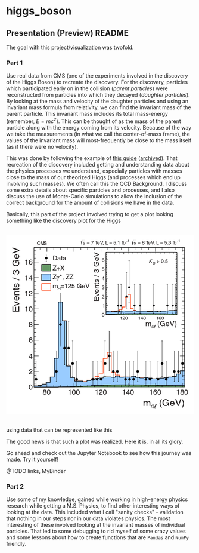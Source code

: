 # higgs_boson

## Presentation (Preview) README

The goal with this project/visualization was twofold.

### Part 1

Use real data from CMS (one of the experiments involved in the discovery of the Higgs Boson) to recreate the discovery. For the discovery, particles which participated early on in the collision (_parent particles_) were reconstructed from particles into which they decayed (_daughter particles_). By looking at the mass and velocity of the daughter particles and using an invariant mass formula from relativity, we can find the invariant mass of the parent particle. This invariant mass includes its total mass-energy (remember, $E = m c^2$). This can be thought of as the mass of the parent particle along with the energy coming from its velocity. Because of the way we take the measurements (in what we call the center-of-mass frame), the values of the invariant mass will most-frequently be close to the mass itself (as if there were no velocity). 

This was done by following the example of [this guide](https://opendata-education.github.io/en_Workshops/exercises/Hunting-the-Higgs-4leptons.html) ([archived](https://web.archive.org/web/20230404213834/https://opendata-education.github.io/en_Workshops/exercises/Hunting-the-Higgs-4leptons.html)). That recreation of the discovery included getting and understanding data about the physics processes we understand, especially particles with masses close to the mass of our theorized Higgs (and processes which end up involving such masses). We often call this the QCD Background. I discuss some extra details about specific particles and processes, and I also discuss the use of Monte-Carlo simulations to allow the inclusion of the correct background for the amount of collisions we have in the data.

Basically, this part of the project involved trying to get a plot looking something like the discovery plot for the Higgs

<br/>
<div>
  <img src=./publication_4lepton_spectrum.png>
</div>
<br/>

using data that can be represented like this



The good news is that such a plot was realized. Here it is, in all its glory.



Go ahead and check out the Jupyter Notebook to see how this journey was made. Try it yourself!

@TODO links, MyBinder

### Part 2

Use some of my knowledge, gained while working in high-energy physics research while getting a M.S. Physics, to find other interesting ways of looking at the data. This included what I call "sanity checks" - validation that nothing in our steps nor in our data violates physics. The most interesting of these involved looking at the invariant masses of individual particles. That led to some debugging to rid myself of some crazy values and some lessons about how to create functions that are `Pandas` and `NumPy` friendly.



